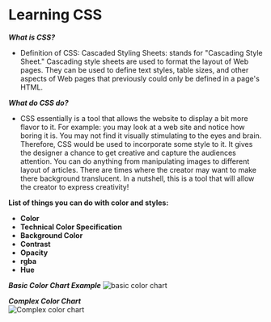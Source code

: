 # Learning CSS

_**What is CSS?**_
* Definition of CSS: Cascaded Styling Sheets: stands for "Cascading Style Sheet." Cascading style sheets are used to format the layout of Web pages. They can be used to define text styles, table sizes, and other aspects of Web pages that previously could only be defined in a page's HTML.  

_**What do CSS do?**_

* CSS essentially is a tool that allows the website to display a bit more flavor to it. For example: you may look at a web site and notice how boring it is. You may not find it visually stimulating to the eyes and brain. Therefore, CSS would be used to incorporate some style to it. It gives the designer a chance to get creative and capture the audiences attention. You can do anything from manipulating images to different layout of articles. There are times where the creator may want to make there background translucent. In a nutshell, this is a tool that will allow the creator to express creativity!  

**List of things you can do with color and styles:**

* **Color**
* **Technical Color Specification**
* **Background Color**
* **Contrast**
* **Opacity**
* **rgba**
* **Hue**

**_Basic Color Chart Example_**
![basic color chart](https://www.site-ninja.com/s3.amazonaws.com/siteninja/site-ninja-com/images/420/original/ColorTable16130e.gif?1297021781)

**_Complex Color Chart_**  
![Complex color chart](https://blog.tatedavies.com/wp-content/uploads/2013/06/color-codes.gif)




